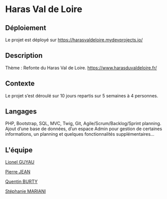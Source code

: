 # Haras Val de Loire

## Déploiement
Le projet est déployé sur https://harasvaldeloire.mydevprojects.io/

## Description

Thème : Refonte du Haras Val de Loire.
https://www.harasduvaldeloire.fr/

## Contexte
Le projet s’est déroulé sur 10 jours repartis sur 5 semaines à 4 personnes.

## Langages

PHP, Bootstrap, SQL, MVC, Twig, Git, Agile/Scrum/Backlog/Sprint planning.
Ajout d’une base de données, d’un espace Admin pour gestion de certaines informations,
un planning et quelques fonctionnalités supplémentaires...

## L'équipe 

[Lionel GUYAU](https://github.com/Lionel-Guyau)

[Pierre JEAN](https://github.com/Pj-Touraille)

[Quentin BURTY](https://github.com/Quentin-BURTY)

[Stéphanie MARIANI](https://github.com/stephaniem31)
